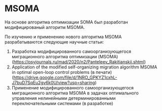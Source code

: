 # MSOMA

На основе алгоритма оптимизации SOMA был разработан модифицированый алгоритм MSOMA.

По изучению и применению нового алгоритма MSOMA  разрабатываются следующие научные статьи:
1. Разработка модифицированного самоорганизующегося миграционного алгоритма оптимизации (MSOMA) (https://psyjournals.ru/mad/2020/n2/Panteleev_Rakitianskii.shtml)
2. Application of the modified self-organizing migration algorithm MSOMA in optimal open-loop control problems (в печати) (https://drive.google.com/file/d/1NRO_GPKYZ1cxhL-J7buD7SqEu2gv6k0U/view?usp=sharing)
3. Применение модифицированного самоорганизующегося миграционного алгоритма MSOMA в задачах оптимального управления нелинейными детерминированными переключательными системами (в разработке)
